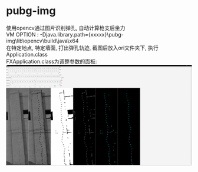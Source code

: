 # pubg-img

使用opencv通过图片识别弹孔, 自动计算枪支后坐力  
VM OPTION : -Djava.library.path={xxxxx}\pubg-img\lib\opencv\build\java\x64  
在特定地点, 特定墙面, 打出弹孔轨迹, 截图后放入ori文件夹下, 执行Application.class  
FXApplication.class为调整参数的面板:  
![img](https://github.com/BQsummer/pubg-img/blob/master/pannel.PNG)
